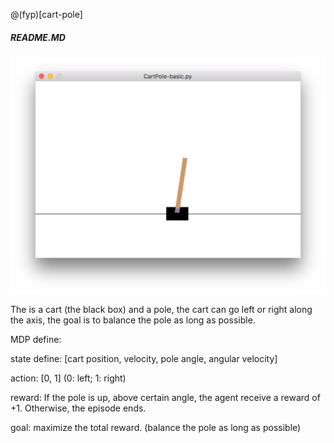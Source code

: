 @(fyp)[cart-pole]
##### README.MD

![Alt text](./image/cartpole-screenshot.png)

The is a cart (the black box) and a pole, the cart can go left or right along the axis, the goal is to balance the pole as long as possible.

MDP define:

state define:
 [cart position, velocity, pole angle, angular velocity]

action:
[0, 1] (0: left; 1: right)

reward:
If the pole is up, above certain angle, the agent receive a reward of +1. Otherwise, the episode ends.

goal:
maximize the total reward. (balance the pole as long as possible)


